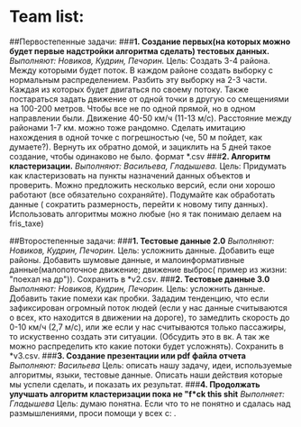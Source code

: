# Team list:
##Первостепенные задачи:
###**1. Создание первых(на которых можно будет первые надстройки алгоритма сделать) тестовых данных.**
*Выполняют: Новиков, Кудрин, Печорин.*
Цель: Создать 3-4 района. Между которыми будет поток. В каждом районе создать выборку с нормальным распределением. Разбить эту выборку на 2-3 части. Каждая из которых будет двигаться по своему потоку. Также постараться задать движение от одной точки в другую со смещениями на 100-200 метров. Чтобы все не по одной прямой, но в одном направлении были. Движение 40-50 км/ч (11-13 м/с). Расстояние между районами 1-7 км. можно тоже рандомно. Сделать имитацию нахождения в одной точке с погрешностью (че, 50 м пойдет, как думаете?). Вернуть их обратно домой, и зациклить на 5 дней такое создание, чтобы одинаково не было. формат \*.csv
###**2. Алгоритм кластеризации.**
*Выполняют: Васильева, Гладышева.*
Цель: Придумать как кластеризовать на пункты назначений данных объектов  и проверить. Можно предложить несколько версий, если они хорошо работают (все обязательно сохраняйте). Подумайте как обработать данные ( сократить размерность, перейти к новому типу данных). Использовать алгоритмы можно любые (но я так понимаю делаем на fris_taxe)

##Второстепенные задачи:
###**1. Тестовые данные 2.0** 
*Выполняют: Новиков, Кудрин, Печорин.*
Цель: усложнить данные. Добавить еще районы. Добавить шумовые данные, и малоинформативные данные(малопоточное движение; движение выброс( пример из жизни: "поехал на др")). Сохранить в *v2.csv. 
###**2. Тестовые данные 3.0** 
*Выполняют: Новиков, Кудрин, Печорин.*
Цель: усложнить данные. Добавить такие помехи как пробки. Зададим тенденцию, что если зафиксирован огромный поток людей (если у нас данные считываются о всех, кто находится в движении на дороге), то замедлить скорость до 0-10 км/ч (2,7 м/с), или же если у нас считываются только пассажиры, то искуственно создать эти ситуации. (Обсудить это в вк. А так же можно распределить кто какие потоки будет усложнять). Сохранить в *v3.csv.
###**3. Создание презентации или pdf файла отчета**
*Выполняют: Васильева*
Цель: описать нашу задачу, идеи, используемые алгоритмы, языки, тестовые данные. Описать наши действия которые мы успели сделать, и показать их результат.
###**4. Продолжать улучшать алгоритм кластеризации пока не "f\*ck this shit**
*Выполняет: Гладышева*
Цель: думаю понятна. Если что то не понятно и сдалась над размышлениями, проси помощи у всех c: .
